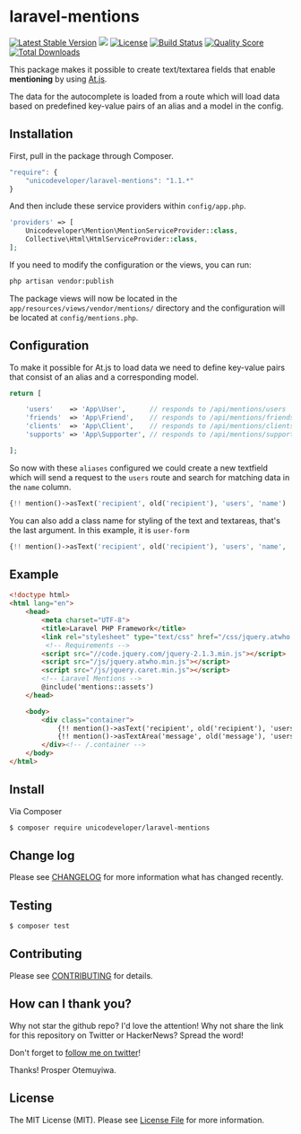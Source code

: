 # laravel-mentions

[![Latest Stable Version](https://poser.pugx.org/unicodeveloper/laravel-mentions/v/stable.svg)](https://packagist.org/packages/unicodeveloper/laravel-mentions)
![](https://img.shields.io/badge/unicodeveloper-approved-brightgreen.svg)
[![License](https://poser.pugx.org/unicodeveloper/laravel-mentions/license.svg)](LICENSE.md)
[![Build Status](https://img.shields.io/travis/unicodeveloper/laravel-mentions.svg)](https://travis-ci.org/unicodeveloper/laravel-mentions)
[![Quality Score](https://img.shields.io/scrutinizer/g/unicodeveloper/laravel-mentions.svg?style=flat-square)](https://scrutinizer-ci.com/g/unicodeveloper/laravel-mentions)
[![Total Downloads](https://img.shields.io/packagist/dt/unicodeveloper/laravel-mentions.svg?style=flat-square)](https://packagist.org/packages/unicodeveloper/laravel-mentions)

This package makes it possible to create text/textarea fields that enable **mentioning** by using [At.js](https://github.com/ichord/At.js).

The data for the autocomplete is loaded from a route which will load data based on predefined key-value pairs of an alias and a model in the config.

## Installation

First, pull in the package through Composer.

```js
"require": {
    "unicodeveloper/laravel-mentions": "1.1.*"
}
```

And then include these service providers within `config/app.php`.

```php
'providers' => [
    Unicodeveloper\Mention\MentionServiceProvider::class,
    Collective\Html\HtmlServiceProvider::class,
];
```

If you need to modify the configuration or the views, you can run:

```bash
php artisan vendor:publish
```

The package views will now be located in the `app/resources/views/vendor/mentions/` directory and the configuration will be located at `config/mentions.php`.

## Configuration

To make it possible for At.js to load data we need to define key-value pairs that consist of an alias and a corresponding model.

```php
return [

    'users'    => 'App\User',      // responds to /api/mentions/users
    'friends'  => 'App\Friend',    // responds to /api/mentions/friends
    'clients'  => 'App\Client',    // responds to /api/mentions/clients
    'supports' => 'App\Supporter', // responds to /api/mentions/supports

];
```

So now with these `aliases` configured we could create a new textfield which will send a request to the `users` route and search for matching data in the `name` column.

```php
{!! mention()->asText('recipient', old('recipient'), 'users', 'name') !!}
```

You can also add a class name for styling of the text and textareas, that's the last argument. In this example, it is `user-form`

```php
{!! mention()->asText('recipient', old('recipient'), 'users', 'name', 'user-form') !!}
```

## Example

```html
<!doctype html>
<html lang="en">
    <head>
        <meta charset="UTF-8">
        <title>Laravel PHP Framework</title>
        <link rel="stylesheet" type="text/css" href="/css/jquery.atwho.min.css">
         <!-- Requirements -->
        <script src="//code.jquery.com/jquery-2.1.3.min.js"></script>
        <script src="/js/jquery.atwho.min.js"></script>
        <script src="/js/jquery.caret.min.js"></script>
        <!-- Laravel Mentions -->
        @include('mentions::assets')
    </head>

    <body>
        <div class="container">
            {!! mention()->asText('recipient', old('recipient'), 'users', 'name') !!}
            {!! mention()->asTextArea('message', old('message'), 'users', 'name') !!}
        </div><!-- /.container -->
    </body>
</html>
```


## Install

Via Composer

``` bash
$ composer require unicodeveloper/laravel-mentions
```

## Change log

Please see [CHANGELOG](CHANGELOG.md) for more information what has changed recently.

## Testing

``` bash
$ composer test
```

## Contributing

Please see [CONTRIBUTING](CONTRIBUTING.md) for details.

## How can I thank you?

Why not star the github repo? I'd love the attention! Why not share the link for this repository on Twitter or HackerNews? Spread the word!

Don't forget to [follow me on twitter](https://twitter.com/unicodeveloper)!

Thanks!
Prosper Otemuyiwa.

## License

The MIT License (MIT). Please see [License File](LICENSE.md) for more information.

